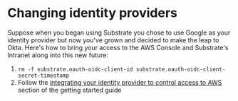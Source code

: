 # Changing identity providers

Suppose when you began using Substrate you chose to use Google as your identity provider but now you've grown and decided to make the leap to Okta. Here's how to bring your access to the AWS Console and Substrate's Intranet along into this new future:

1. `rm -f substrate.oauth-oidc-client-id substrate.oauth-oidc-client-secret-timestamp`
2. Follow the [integrating your identity provider to control access to AWS](../getting-strated/integrating-your-identity-provider) section of the getting started guide
